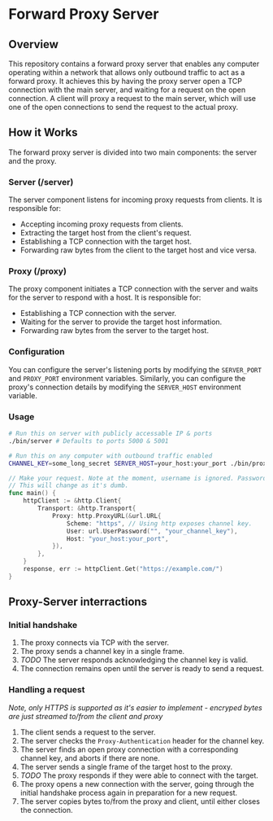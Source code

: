 # Forward Proxy Server

## Overview

This repository contains a forward proxy server that enables any computer operating within a network that allows only outbound traffic to act as a forward proxy. It achieves this by having the proxy server open a TCP connection with the main server, and waiting for a request on the open connection. A client will proxy a request to the main server, which will use one of the open connections to send the request to the actual proxy.

## How it Works

The forward proxy server is divided into two main components: the server and the proxy.

### Server (/server)

The server component listens for incoming proxy requests from clients. It is responsible for:

- Accepting incoming proxy requests from clients.
- Extracting the target host from the client's request.
- Establishing a TCP connection with the target host.
- Forwarding raw bytes from the client to the target host and vice versa.

### Proxy (/proxy)

The proxy component initiates a TCP connection with the server and waits for the server to respond with a host. It is responsible for:

- Establishing a TCP connection with the server.
- Waiting for the server to provide the target host information.
- Forwarding raw bytes from the server to the target host.

### Configuration
You can configure the server's listening ports by modifying the `SERVER_PORT` and `PROXY_PORT` environment variables. Similarly, you can configure the proxy's connection details by modifying the `SERVER_HOST` environment variable.

### Usage
```bash
# Run this on server with publicly accessable IP & ports
./bin/server # Defaults to ports 5000 & 5001
```

```bash
# Run this on any computer with outbound traffic enabled
CHANNEL_KEY=some_long_secret SERVER_HOST=your_host:your_port ./bin/proxy
```

```go
// Make your request. Note at the moment, username is ignored. Password should be the channel key.
// This will change as it's dumb.
func main() {
	httpClient := &http.Client{
		Transport: &http.Transport{
			Proxy: http.ProxyURL(&url.URL{
				Scheme: "https", // Using http exposes channel key.
				User: url.UserPassword("", "your_channel_key"),
				Host: "your_host:your_port",
			}),
		},
	}
	response, err := httpClient.Get("https://example.com/")
}
```

## Proxy-Server interractions
### Initial handshake
1. The proxy connects via TCP with the server.
2. The proxy sends a channel key in a single frame.
3. *TODO* The server responds acknowledging the channel key is valid.
4. The connection remains open until the server is ready to send a request.

### Handling a request
*Note, only HTTPS is supported as it's easier to implement - encryped bytes are just streamed to/from the client and proxy*  
1. The client sends a request to the server.
2. The server checks the `Proxy-Authentication` header for the channel key.
3. The server finds an open proxy connection with a corresponding channel key, and aborts if there are none.
4. The server sends a single frame of the target host to the proxy.
5. *TODO* The proxy responds if they were able to connect with the target.
6. The proxy opens a new connection with the server, going through the initial handshake process again in preparation for a new request.
6. The server copies bytes to/from the proxy and client, until either closes the connection.